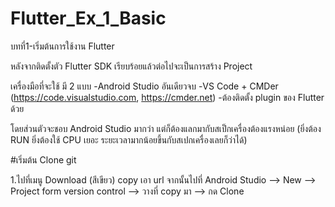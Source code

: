 # Flutter_Ex_1_Basic
บทที่1-เริ่มต้นการใช้งาน Flutter

หลังจากติดตั้งตัว Flutter SDK เรียบร้อยแล้วต่อไปจะเป็นการสร้าง Project

เครื่องมือที่จะใช้ มี 2 แบบ
 -Android Studio อันเดียวจบ
 -VS Code + CMDer  (https://code.visualstudio.com, https://cmder.net)
 -ต้องติดตั้ง plugin ของ Flutter ด้วย
 
โดยส่วนตัวจะชอบ Android Studio มากว่า แต่ก็ต้องแลกมากับสเป็กเครื่องต้องแรงหน่อย (ยิ่งต้อง RUN ยิ่งต้องใช้ CPU เยอะ ระยะเวลามากน้อยขึ้นกับสเปกเครื่องเลยก็ว่าได้)

#เริ่มต้น Clone git

1.ไปที่เมนู Download (สีเขียว) copy เอา url จากนั้นไปที่ Android Studio --> New --> Project form version control --> วางที่ copy มา --> กด Clone
